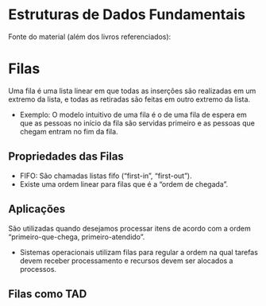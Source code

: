 # Estruturas de Dados Fundamentais
  
Fonte do material (além dos livros referenciados):


# Filas


Uma fila é uma lista linear em que todas as inserções 
são realizadas em um extremo da lista, 
e todas as retiradas são feitas em outro extremo da lista.

   + Exemplo: O modelo intuitivo de uma fila é o de uma fila de espera em que as pessoas no início da fila são servidas primeiro e as pessoas que chegam entram no fim da fila.

## Propriedades das Filas

   + FIFO: São chamadas listas fifo (“first-in”, “first-out”).
   + Existe uma ordem linear para filas que é a “ordem de chegada”.


## Aplicações

São utilizadas quando desejamos processar itens de acordo com a ordem “primeiro-que-chega, primeiro-atendido”.

   + Sistemas operacionais utilizam filas para regular a ordem na qual tarefas devem receber processamento e recursos devem ser alocados a processos.

## Filas como TAD


